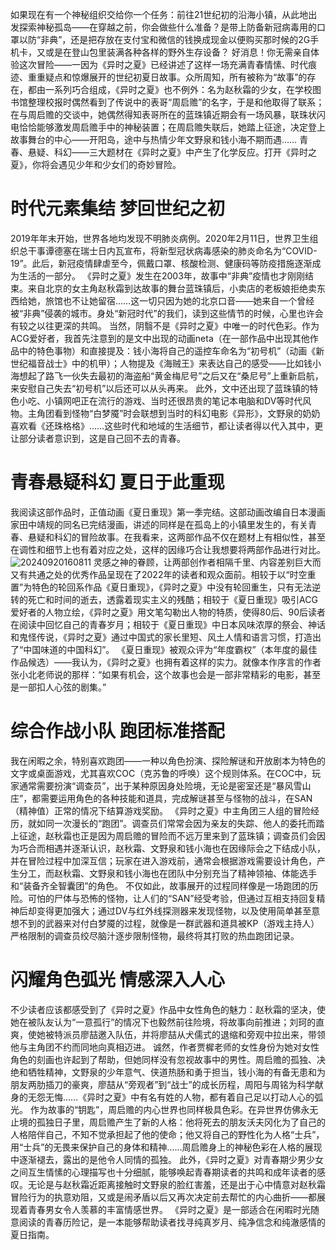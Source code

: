 如果现在有一个神秘组织交给你一个任务：前往21世纪初的沿海小镇，从此地出发探索神秘孤岛——在穿越之前，你会做些什么准备？是带上防备新冠病毒用的口罩以防“非典”，还是把存放在支付宝和微信的钱换成现金以便购买那时候的2G手机卡，又或是在登山包里装满各种各样的野外生存设备？
好消息！你无需亲自体验这次冒险——一因为《异时之夏》已经讲述了这样一场充满青春情愫、时代痕迹、重重疑点和惊爆展开的世纪初夏日故事。众所周知，所有被称为“故事”的存在，都由一系列巧合组成，《异时之夏》也不例外：名为赵秋霜的少女，在学校图书馆整理校报时偶然看到了传说中的表哥“周启赡”的名字，于是和他取得了联系；在与周启赡的交谈中，她偶然得知表哥所在的蓝珠镇近期会有一场风暴，联珠状闪电恰恰能够激发周启赡手中的神秘装置；在周启赡失联后，她踏上征途，决定登上故事舞台的中心——开阳岛，途中与热情少年文野泉和钱小海不期而遇……
青春、悬疑、科幻——三大题材在《异时之夏》中产生了化学反应。打开《异时之夏》，你将会遇见少年和少女们的奇妙冒险。
# 时代元素集结 梦回世纪之初
2019年年末开始，世界各地均发现不明肺炎病例。2020年2月11日，世界卫生组织总干事谭德塞在瑞士日内瓦宣布，将新型冠状病毒感染的肺炎命名为“COVID-19”。此后，新冠疫情肆虐至今，佩戴口罩、核酸检测、健康码等防疫措施逐渐成为生活的一部分。
《异时之夏》发生在2003年，故事中“非典”疫情也才刚刚结束。来自北京的女主角赵秋霜到达故事的舞台蓝珠镇后，小卖店的老板娘拒绝卖东西给她，旅馆也不让她留宿……这一切只因为她的北京口音——她来自一个曾经被“非典”侵袭的城市。身处“新冠时代”的我们，读到这些情节的时候，心里也许会有较之以往更深的共鸣。
当然，阴翳不是《异时之夏》中唯一的时代色彩。作为ACG爱好者，我首先注意到的是文中出现的动画neta（在一部作品中出现其他作品中的特色事物）和直接提及：钱小海将自己的遥控车命名为“初号机”（动画《新世纪福音战士》中的机甲）；人物提及《海贼王》来表达自己的感受——比如钱小海想起了路飞一伙失去最初的海盗船“黄金梅尼号”之后又在“桑尼号”上重新启航，来安慰自己失去“初号机”以后还可以从头再来。
此外，文中还出现了蓝珠镇的特色小吃、小镇网吧正在流行的游戏、当时还很昂贵的笔记本电脑和DV等时代风物。主角团看到怪物“白梦魇”时会联想到当时的科幻电影《异形》，文野泉的奶奶喜欢看《还珠格格》……这些时代和地域的生活细节，都让读者得以代入其中，更让部分读者意识到，这是自己回不去的青春。
# 青春悬疑科幻 夏日于此重现
我阅读这部作品时，正值动画《夏日重现》第一季完结。这部动画改编自日本漫画家田中靖规的同名已完结漫画，讲述的同样是在孤岛上的小镇里发生的，有关青春、悬疑和科幻的冒险故事。在我看来，这两部作品不仅在题材上有相似性，甚至在调性和细节上也有着对应之处，这样的因缘巧合让我想要将两部作品进行对比。
![20240920160811](https://github.com/user-attachments/assets/68c1ed16-7eb4-4b26-a613-895a394bc1a7)
灵感之神的眷顾，让两部创作者相隔千里、内容差别巨大而又有共通之处的优秀作品呈现在了2022年的读者和观众面前。相较于以“时空重置”为特色的轮回系作品《夏日重现》，《异时之夏》中没有轮回重生，只有无法逆转的死亡和时间的逝去，透露着现实主义的残酷；相较于《夏日重现》吸引ACG爱好者的人物立绘，《异时之夏》用文笔勾勒出人物的特质，使得80后、90后读者在阅读中回忆自己的青春岁月；相较于《夏日重现》中日本风味浓厚的祭会、神话和鬼怪传说，《异时之夏》通过中国式的家长里短、风土人情和语言习惯，打造出了“中国味道的中国科幻”。
《夏日重现》被观众评为“年度霸权”（本年度的最佳作品候选）——我认为，《异时之夏》也拥有着这样的实力。就像本作序言的作者张小北老师说的那样：“如果有机会，这个故事也会是一部非常精彩的电影，甚至是一部扣人心弦的剧集。”
# 综合作战小队 跑团标准搭配
我在闲暇之余，特别喜欢跑团——一种以角色扮演、探险解谜和开放剧本为特色的文字或桌面游戏，尤其喜欢COC（克苏鲁的呼唤）这个规则体系。在COC中，玩家通常需要扮演“调查员”，出于某种原因身处险境，无论是密室还是“暴风雪山庄”，都需要运用角色的各种技能和道具，完成解谜甚至与怪物的战斗，在SAN（精神值）正常的情况下结算游戏奖励。
《异时之夏》中主角团三人组的冒险经历，就如同一次漫长的“跑团”。调查员们常常会因为亲友的失踪、他人的委托而踏上征途，赵秋霜也正是因为周启赡的冒险而不远万里来到了蓝珠镇；调查员们会因为巧合而相遇并逐渐认识，赵秋霜、文野泉和钱小海也在因缘际会之下结成小队，并在冒险过程中加深互信；玩家在进入游戏前，通常会根据游戏需要设计角色，产生分工，而赵秋霜、文野泉和钱小海也在团队中分别充当了精神领袖、体能选手和“装备齐全智囊团”的角色。
不仅如此，故事展开的过程同样像是一场跑团的历险。可怕的尸体与恐怖的怪物，让人们的“SAN”经受考验，但通过互相支持回复精神后却变得更加强大；通过DV与红外线探测器来发现怪物，以及使用简单甚至意想不到的武器来对付白梦魇的过程，就像是一群武器和道具被KP（游戏主持人）严格限制的调查员绞尽脑汁逐步限制怪物，最终将其打败的热血跑团记录。
# 闪耀角色弧光 情感深入人心
不少读者应该都感受到了《异时之夏》作品中女性角色的魅力：赵秋霜的坚决，使她在被队友认为“一意孤行”的情况下也毅然前往险境，将故事向前推进；刘珂的直爽，使她被特派员廖喆邀入队伍，并将廖喆从犬儒式的退缩和旁观中拉出来，带领他与主角团不约而同地向真相迈进。
诚然，作者贾樨老师的女性身份为她对女性角色的刻画也许起到了帮助，但她同样没有忽视故事中的男性。周启赡的孤独、决绝和牺牲精神，文野泉的少年意气、侠道热肠和勇于担当，钱小海的有备无患和为朋友两肋插刀的豪爽，廖喆从“旁观者”到“战士”的成长历程，周阳与周铭为科学献身的无怨无悔……《异时之夏》中有名有姓的人物，都有着自己足以打动人心的弧光。
作为故事的“钥匙”，周启赡的内心世界也同样极具色彩。在异世界仿佛永无止境的孤独日子里，周启赡产生了新的人格：他将死去的朋友沃夫冈化为了自己的人格陪伴自己，不知不觉承担起了他的使命；他又将自己的野性化为人格“士兵”，用“士兵”的无畏来保护自己的身体和精神……周启赡身上的神秘色彩在人格的展现中逐渐褪去，露出的是他令人同情的孤独。
此外，《异时之夏》对青春期少男少女之间互生情愫的心理描写也十分细腻，能够唤起青春期读者的共鸣和成年读者的感叹。无论是与赵秋霜近距离接触时文野泉的脸红害羞，还是出于心中情意对赵秋霜冒险行为的执意劝阻，又或是闹矛盾以后又再次决定前去帮忙的内心曲折——都展现着青春男女令人羡慕的丰富情感世界。
《异时之夏》是一部适合在闲暇时光随意阅读的青春历险记，是一本能够帮助读者找寻纯真岁月、纯净信念和纯澈感情的夏日指南。
<!-- ##{"timestamp":1658733752}## -->